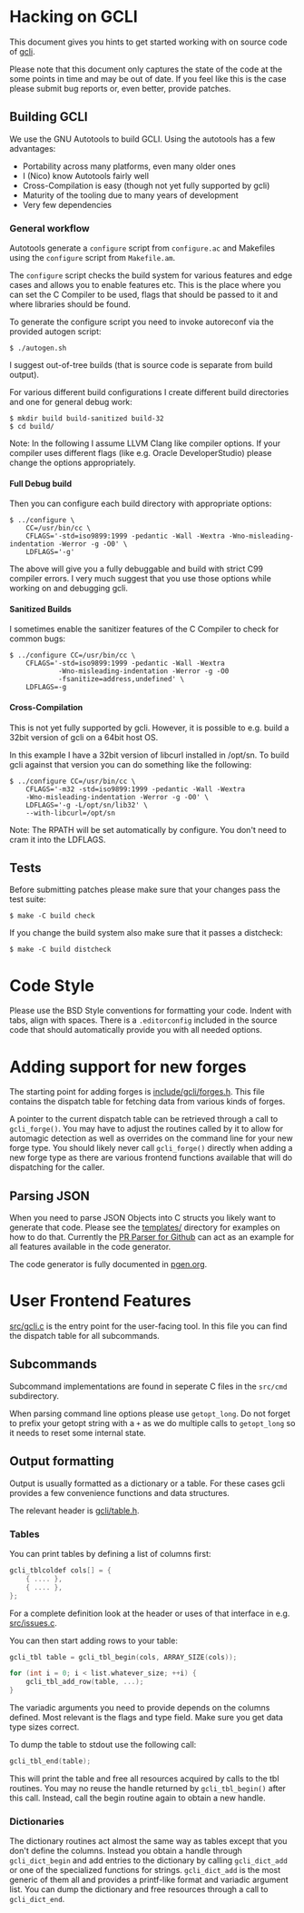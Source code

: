 # Hacking on GCLI

This document gives you hints to get started working with on source
code of [gcli](https://herrhotzenplotz.de/gcli/).

Please note that this document only captures the state of the code at
the some points in time and may be out of date. If you feel like this
is the case please submit bug reports or, even better, provide
patches.

## Building GCLI

We use the GNU Autotools to build GCLI. Using the autotools has a few
advantages:

- Portability across many platforms, even many older ones
- I (Nico) know Autotools fairly well
- Cross-Compilation is easy (though not yet fully supported by gcli)
- Maturity of the tooling due to many years of development
- Very few dependencies

### General workflow

Autotools generate a `configure` script from `configure.ac` and
Makefiles using the `configure` script from `Makefile.am`.

The `configure` script checks the build system for various features
and edge cases and allows you to enable features etc. This is the
place where you can set the C Compiler to be used, flags that should
be passed to it and where libraries should be found.

To generate the configure script you need to invoke autoreconf via the
provided autogen script:

    $ ./autogen.sh

I suggest out-of-tree builds (that is source code is separate from
build output).

For various different build configurations I create different build
directories and one for general debug work:

    $ mkdir build build-sanitized build-32
    $ cd build/

Note: In the following I assume LLVM Clang like compiler options. If
your compiler uses different flags (like e.g. Oracle DeveloperStudio)
please change the options appropriately.

#### Full Debug build

Then you can configure each build directory with appropriate options:

    $ ../configure \
        CC=/usr/bin/cc \
        CFLAGS='-std=iso9899:1999 -pedantic -Wall -Wextra -Wno-misleading-indentation -Werror -g -O0' \
        LDFLAGS='-g'

The above will give you a fully debuggable and build with strict C99
compiler errors. I very much suggest that you use those options while
working on and debugging gcli.

#### Sanitized Builds

I sometimes enable the sanitizer features of the C Compiler to check
for common bugs:

    $ ../configure CC=/usr/bin/cc \
        CFLAGS='-std=iso9899:1999 -pedantic -Wall -Wextra
                -Wno-misleading-indentation -Werror -g -O0
                -fsanitize=address,undefined' \
        LDFLAGS=-g

#### Cross-Compilation

This is not yet fully supported by gcli. However, it is possible to
e.g. build a 32bit version of gcli on a 64bit host OS.

In this example I have a 32bit version of libcurl installed in
/opt/sn. To build gcli against that version you can do something like
the following:

    $ ../configure CC=/usr/bin/cc \
        CFLAGS='-m32 -std=iso9899:1999 -pedantic -Wall -Wextra
        -Wno-misleading-indentation -Werror -g -O0' \
        LDFLAGS='-g -L/opt/sn/lib32' \
        --with-libcurl=/opt/sn

Note: The RPATH will be set automatically by configure. You don't need
to cram it into the LDFLAGS.

## Tests

Before submitting patches please make sure that your changes pass the
test suite:

    $ make -C build check

If you change the build system also make sure that it passes a distcheck:

    $ make -C build distcheck

# Code Style

Please use the BSD Style conventions for formatting your code. Indent
with tabs, align with spaces. There is a `.editorconfig` included in
the source code that should automatically provide you with all needed
options.

# Adding support for new forges

The starting point for adding forges is
[include/gcli/forges.h](include/gcli/forges.h). This file contains the
dispatch table for fetching data from various kinds of forges.

A pointer to the current dispatch table can be retrieved through a
call to `gcli_forge()`. You may have to adjust the routines called by
it to allow for automagic detection as well as overrides on the
command line for your new forge type. You should likely never call
`gcli_forge()` directly when adding a new forge type as there are
various frontend functions available that will do dispatching for the
caller.

## Parsing JSON

When you need to parse JSON Objects into C structs you likely want to
generate that code. Please see the [templates/](templates/) directory
for examples on how to do that. Currently the [PR Parser for
Github](templates/github/pulls.t) can act as an example for all
features available in the code generator.

The code generator is fully documented in [pgen.org](docs/pgen.org).

# User Frontend Features

[src/gcli.c](src/gcli.c) is the entry point for the user-facing
tool. In this file you can find the dispatch table for all
subcommands.

## Subcommands

Subcommand implementations are found in seperate C files in the
`src/cmd` subdirectory.

When parsing command line options please use `getopt_long`. Do not
forget to prefix your getopt string with a `+` as we do multiple calls
to `getopt_long` so it needs to reset some internal state.

## Output formatting

Output is usually formatted as a dictionary or a table. For these
cases gcli provides a few convenience functions and data structures.

The relevant header is [gcli/table.h](include/gcli/table.h).

### Tables

You can print tables by defining a list of columns first:

```C
gcli_tblcoldef cols[] = {
    { .... },
    { .... },
};
```

For a complete definition look at the header or uses of that interface
in e.g. [src/issues.c](src/issues.c).

You can then start adding rows to your table:

```C
gcli_tbl table = gcli_tbl_begin(cols, ARRAY_SIZE(cols));

for (int i = 0; i < list.whatever_size; ++i) {
    gcli_tbl_add_row(table, ...);
}
```

The variadic arguments you need to provide depends on the columns
defined. Most relevant is the flags and type field. Make sure you get
data type sizes correct.

To dump the table to stdout use the following call:

```C
gcli_tbl_end(table);
```

This will print the table and free all resources acquired by calls to
the tbl routines. You may no reuse the handle returned by
`gcli_tbl_begin()` after this call. Instead, call the begin routine
again to obtain a new handle.

### Dictionaries

The dictionary routines act almost the same way as tables except that
you don't define the columns. Instead you obtain a handle through
`gcli_dict_begin` and add entries to the dictionary by calling
`gcli_dict_add` or one of the specialized functions for
strings. `gcli_dict_add` is the most generic of them all and provides
a printf-like format and variadic argument list. You can dump the
dictionary and free resources through a call to `gcli_dict_end`.
